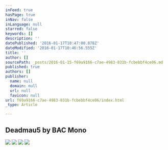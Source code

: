 ```yaml
---
inFeed: true
hasPage: true
inNav: false
inLanguage: null
starred: false
keywords: []
description: ''
datePublished: '2016-01-17T10:47:00.878Z'
dateModified: '2016-01-17T10:46:56.555Z'
title: ''
author: []
sourcePath: _posts/2016-01-15-f69a9166-c7ae-4983-831b-fcbebbf4ce06.md
published: true
authors: []
publisher:
  name: null
  domain: null
  url: null
  favicon: null
url: f69a9166-c7ae-4983-831b-fcbebbf4ce06/index.html
_type: Article

---
```

## Deadmau5 by BAC Mono
![](https://the-grid-user-content.s3-us-west-2.amazonaws.com/65041ff7-f16c-4f6a-91f9-18d59a60b07f.jpg)
![](https://the-grid-user-content.s3-us-west-2.amazonaws.com/62bea54a-7ea8-4cc7-9976-f4cf88a0fe31.jpg)
![](https://the-grid-user-content.s3-us-west-2.amazonaws.com/6b3f8f95-a6bc-40cc-80aa-72784d93e8f2.jpg)
![](https://the-grid-user-content.s3-us-west-2.amazonaws.com/ffd93f98-2ae0-4c8e-96a2-0a66acd1f4c7.jpg)
